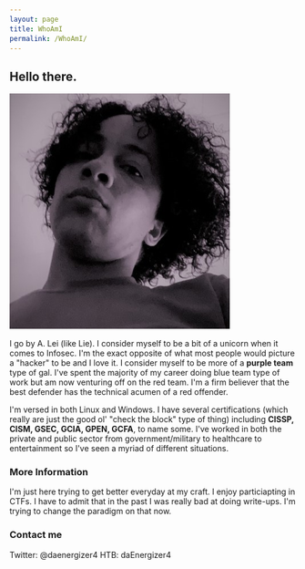 ```yaml
---
layout: page
title: WhoAmI
permalink: /WhoAmI/
---
```


## Hello there. 

![me](/images/me.jpg)

I go by A. Lei (like Lie). I consider myself to be a bit of a unicorn when it comes to Infosec. I'm the exact opposite of what most people would picture a "hacker" to be and I love it. I consider myself to be more of a **purple team** type of gal. I've spent the majority of my career doing blue team type of work but am now venturing off on the red team. I'm a firm believer that the best defender has the technical acumen of a red offender. 

I'm versed in both Linux and Windows. I have several certifications (which really are just the good ol' "check the block" type of thing) including **CISSP, CISM, GSEC, GCIA, GPEN, GCFA**, to name some. I've worked in both the private and public sector from government/military to healthcare to entertainment so I've seen a myriad of different situations.



### More Information

I'm just here trying to get better everyday at my craft. I enjoy particiapting in CTFs. I have to admit that in the past I was really bad at doing write-ups. I'm trying to change the paradigm on that now. 

### Contact me

Twitter: @daenergizer4
HTB: daEnergizer4
